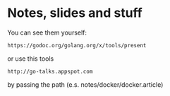 # Notes, slides and stuff

You can see them yourself:

    https://godoc.org/golang.org/x/tools/present

or use this tools

    http://go-talks.appspot.com

by passing the path (e.s. notes/docker/docker.article)

